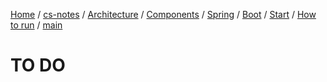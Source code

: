 [Home](https://mengxianbin.github.io) /
[cs-notes](https://mengxianbin.github.io/cs-notes/site) /
[Architecture](https://mengxianbin.github.io/cs-notes/site/Architecture) /
[Components](https://mengxianbin.github.io/cs-notes/site/Architecture/Components) /
[Spring](https://mengxianbin.github.io/cs-notes/site/Architecture/Components/Spring) /
[Boot](https://mengxianbin.github.io/cs-notes/site/Architecture/Components/Spring/Boot) /
[Start](https://mengxianbin.github.io/cs-notes/site/Architecture/Components/Spring/Boot/Start) /
[How to run](https://mengxianbin.github.io/cs-notes/site/Architecture/Components/Spring/Boot/Start/How%20to%20run) /
[main](https://mengxianbin.github.io/cs-notes/site/Architecture/Components/Spring/Boot/Start/How%20to%20run/main)

# TO DO
